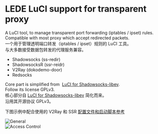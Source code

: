 LEDE LuCI support for transparent proxy
===

A LuCI tool, to manage transparent port forwarding (iptables / ipset) rules.    
Compatible with most proxy which accept redirected packets.    
一个用于管理透明端口转发（iptables / ipset）规则的 LuCI 工具。    
与大多数接受数据包转发的代理服务兼容。    

* Shadowsocks (ss-redir)  
* ShadowsocksR (ssr-reidr)  
* V2Ray (dokodemo-door)  
* Redsocks  

Core part is simplified from  [LuCI for Shadowsocks-libev](https://github.com/shadowsocks/luci-app-shadowsocks).    
Follow its license GPLv3.    
核心部分自 [LuCI for Shadowsocks-libev](https://github.com/shadowsocks/luci-app-shadowsocks) 简化而来。    
沿用其开源协议 GPLv3。    
    
    
下图示例中配合使用的 V2Ray 和 SSR [配置文件和启动脚本参考](https://gist.github.com/techotaku/6bd6a8453b266aca1104775c1d5f945d)    

![General](https://user-images.githubusercontent.com/1948179/29064048-5d21de38-7c5a-11e7-8d86-23f5b35d9346.png "General")    
![Access Control](https://user-images.githubusercontent.com/1948179/29064274-0c69f2b8-7c5b-11e7-9669-d37fc874351d.png "Access Control")    

